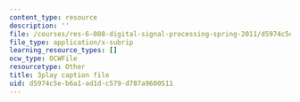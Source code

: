 ```yaml
---
content_type: resource
description: ''
file: /courses/res-6-008-digital-signal-processing-spring-2011/d5974c5eb6a1ad1dc579d787a9600511_14Vg7GyCVLY.srt
file_type: application/x-subrip
learning_resource_types: []
ocw_type: OCWFile
resourcetype: Other
title: 3play caption file
uid: d5974c5e-b6a1-ad1d-c579-d787a9600511
---
```

